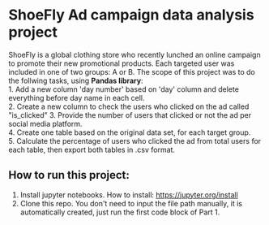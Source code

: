 # ShoeFly Ad campaign data analysis project 
ShoeFly is a global clothing store who recently lunched an online campaign to promote their new promotional products. Each targeted user was included in one of two groups: A or B. 
The scope of this project was to do the follwing tasks, using **Pandas library**: <br>
    1. Add a new column 'day number' based on 'day' column and delete everything before day name in each cell. <br>
    2. Create a new column to check the users who clicked on the ad called "is_clicked"
    3. Provide the number of users that clicked or not the ad per social media platform. <br>
    4. Create one table based on the original data set, for each target group. <br>
    5. Calculate the percentage of users who clicked the ad from total users for each table, then export both tables in .csv format.

## How to run this project:

1. Install jupyter notebooks. 
How to install: https://jupyter.org/install
2. Clone this repo. You don't need to input the file path manually, it is automatically created, just run the first code block of Part 1.
 

    

